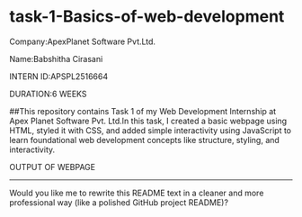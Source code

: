 # task-1-Basics-of-web-development

Company:ApexPlanet Software Pvt.Ltd.

Name:Babshitha Cirasani

INTERN ID:APSPL2516664

DURATION:6 WEEKS

##This repository contains Task 1 of my Web Development Internship at Apex Planet Software Pvt. Ltd.In this task, I created a basic webpage using HTML, styled it with CSS, and added simple interactivity using JavaScript to learn foundational web development concepts like structure, styling, and interactivity.

OUTPUT OF WEBPAGE




---

Would you like me to rewrite this README text in a cleaner and more professional way (like a polished GitHub project README)?
